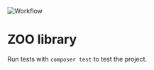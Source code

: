 ![Workflow](https://github.com/pietrel/zoo/actions/workflows/php.yml/badge.svg?branch=main)

# ZOO library

Run tests with `composer test` to test the project.

